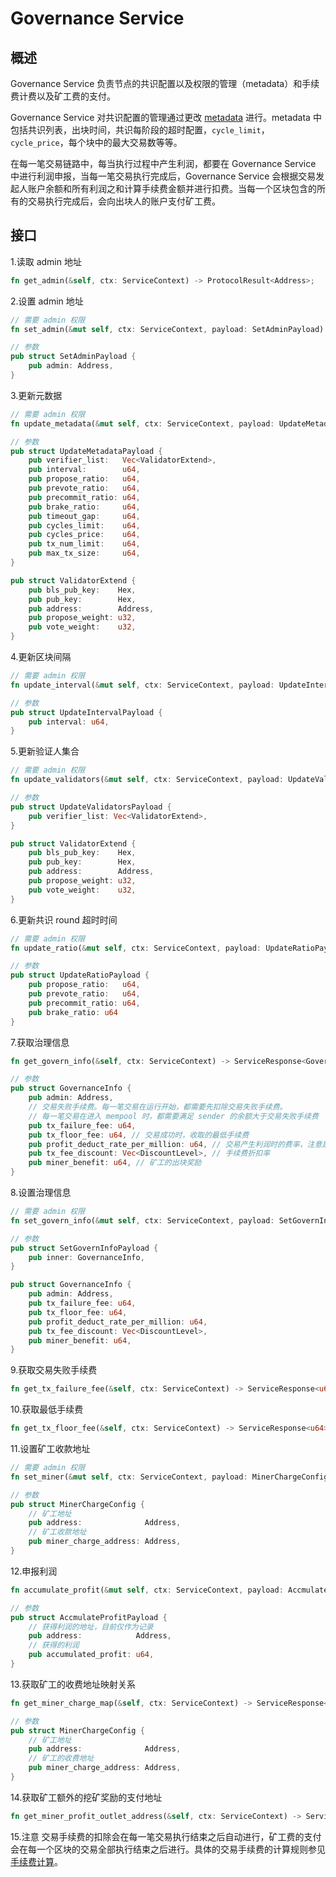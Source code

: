 # Governance Service

## 概述

Governance Service 负责节点的共识配置以及权限的管理（metadata）和手续费计费以及矿工费的支付。

Governance Service 对共识配置的管理通过更改 [metadata](./metadata_service.md) 进行。metadata 中包括共识列表，出块时间，共识每阶段的超时配置，`cycle_limit`，`cycle_price`，每个块中的最大交易数等等。

在每一笔交易链路中，每当执行过程中产生利润，都要在 Governance Service 中进行利润申报，当每一笔交易执行完成后，Governance Service 会根据交易发起人账户余额和所有利润之和计算手续费金额并进行扣费。当每一个区块包含的所有的交易执行完成后，会向出块人的账户支付矿工费。

## 接口

1.读取 admin 地址

```rust
fn get_admin(&self, ctx: ServiceContext) -> ProtocolResult<Address>;
```

2.设置 admin 地址

```rust
// 需要 admin 权限
fn set_admin(&mut self, ctx: ServiceContext, payload: SetAdminPayload) -> ProtocolResult<()>;

// 参数
pub struct SetAdminPayload {
    pub admin: Address,
}
```

3.更新元数据
   
```rust
// 需要 admin 权限
fn update_metadata(&mut self, ctx: ServiceContext, payload: UpdateMetadataPayload) -> ProtocolResult<()>;

// 参数
pub struct UpdateMetadataPayload {
    pub verifier_list:   Vec<ValidatorExtend>,
    pub interval:        u64,
    pub propose_ratio:   u64,
    pub prevote_ratio:   u64,
    pub precommit_ratio: u64,
    pub brake_ratio:     u64,
    pub timeout_gap:     u64,
    pub cycles_limit:    u64,
    pub cycles_price:    u64,
    pub tx_num_limit:    u64,
    pub max_tx_size:     u64,
}

pub struct ValidatorExtend {
    pub bls_pub_key:    Hex,
    pub pub_key:        Hex,
    pub address:        Address,
    pub propose_weight: u32,
    pub vote_weight:    u32,
}
```

4.更新区块间隔

```rust
// 需要 admin 权限
fn update_interval(&mut self, ctx: ServiceContext, payload: UpdateIntervalPayload) -> ProtocolResult<()>;

// 参数
pub struct UpdateIntervalPayload {
    pub interval: u64,
}
```

5.更新验证人集合

```rust
// 需要 admin 权限
fn update_validators(&mut self, ctx: ServiceContext, payload: UpdateValidatorsPayload) -> ProtocolResult<()>;

// 参数
pub struct UpdateValidatorsPayload {
    pub verifier_list: Vec<ValidatorExtend>,
}

pub struct ValidatorExtend {
    pub bls_pub_key:    Hex,
    pub pub_key:        Hex,
    pub address:        Address,
    pub propose_weight: u32,
    pub vote_weight:    u32,
}
```

6.更新共识 round 超时时间

```rust
// 需要 admin 权限
fn update_ratio(&mut self, ctx: ServiceContext, payload: UpdateRatioPayload) -> ProtocolResult<()>;

// 参数
pub struct UpdateRatioPayload {
    pub propose_ratio:   u64,
    pub prevote_ratio:   u64,
    pub precommit_ratio: u64,
    pub brake_ratio: u64
}
```

7.获取治理信息

```rust
fn get_govern_info(&self, ctx: ServiceContext) -> ServiceResponse<GovernanceInfo>;

// 参数
pub struct GovernanceInfo {
    pub admin: Address, 
    // 交易失败手续费。每一笔交易在运行开始，都需要先扣除交易失败手续费。
    // 每一笔交易在进入 mempool 时，都需要满足 sender 的余额大于交易失败手续费
    pub tx_failure_fee: u64,
    pub tx_floor_fee: u64, // 交易成功时，收取的最低手续费
    pub profit_deduct_rate_per_million: u64, // 交易产生利润时的费率，注意是百万分之X
    pub tx_fee_discount: Vec<DiscountLevel>, // 手续费折扣率
    pub miner_benefit: u64, // 矿工的出块奖励
}
```

8.设置治理信息

```rust
// 需要 admin 权限
fn set_govern_info(&mut self, ctx: ServiceContext, payload: SetGovernInfoPayload) -> ServiceResponse<()>;

// 参数
pub struct SetGovernInfoPayload {
    pub inner: GovernanceInfo,
}

pub struct GovernanceInfo {
    pub admin: Address,
    pub tx_failure_fee: u64,
    pub tx_floor_fee: u64,
    pub profit_deduct_rate_per_million: u64,
    pub tx_fee_discount: Vec<DiscountLevel>,
    pub miner_benefit: u64,
}
```

9.获取交易失败手续费

```rust
fn get_tx_failure_fee(&self, ctx: ServiceContext) -> ServiceResponse<u64>;
```

10.获取最低手续费

```rust
fn get_tx_floor_fee(&self, ctx: ServiceContext) -> ServiceResponse<u64>;
```

11.设置矿工收款地址

```rust
// 需要 admin 权限
fn set_miner(&mut self, ctx: ServiceContext, payload: MinerChargeConfig) -> ServiceResponse<()>;

// 参数
pub struct MinerChargeConfig {
    // 矿工地址
    pub address:              Address,
    // 矿工收款地址
    pub miner_charge_address: Address,
}
```

12.申报利润

```rust
fn accumulate_profit(&mut self, ctx: ServiceContext, payload: AccmulateProfitPayload) -> ServiceResponse<()>;

// 参数
pub struct AccmulateProfitPayload {
    // 获得利润的地址，目前仅作为记录
    pub address:            Address,
    // 获得的利润
    pub accumulated_profit: u64,
}
```

13.获取矿工的收费地址映射关系

```rust
fn get_miner_charge_map(&self, ctx: ServiceContext) -> ServiceResponse<Vec<MinerChargeConfig>>;

// 参数
pub struct MinerChargeConfig {
    // 矿工地址
    pub address:              Address,
    // 矿工的收费地址
    pub miner_charge_address: Address,
}
```

14.获取矿工额外的挖矿奖励的支付地址

```rust
fn get_miner_profit_outlet_address(&self, ctx: ServiceContext) -> ServiceResponse<Address>;

```

15.注意
交易手续费的扣除会在每一笔交易执行结束之后自动进行，矿工费的支付会在每一个区块的交易全部执行结束之后进行。具体的交易手续费的计算规则参见[手续费计算](./calc_fee.md)。
